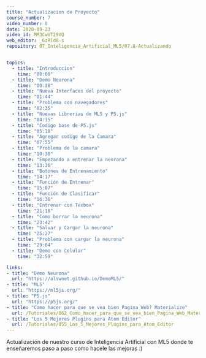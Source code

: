```yaml
---
title: "Actualizacion de Proyecto"
course_number: 7
video_number: 8
date: 2020-09-23
video_id: MM3CwVT29VQ
web_editor: _6zRld8-s
repository: 07_Inteligencia_Artificial_ML5/07.8-Actualizando


topics:
  - title: "Introduccion"
    time: "00:00"
  - title: "Demo Neurona"
    time: "00:38"
  - title: "Nueva Interfaces del proyecto"
    time: "01:44"
  - title: "Problema con navegadores"
    time: "02:35"
  - title: "Nuevas Librerias de ML5 y P5.js"
    time: "04:15"
  - title: "Codigo base de P5.js"
    time: "05:18"
  - title: "Agregar codigo de la Camara"
    time: "07:55"
  - title: "Problema de la camara"
    time: "10:30"
  - title: "Empezando a entrenar la neurona"
    time: "13:36"
  - title: "Botones de Entrenamiento"
    time: "14:17"
  - title: "Función de Entrenar"
    time: "15:07"
  - title: "Función de Clasificar"
    time: "16:36"
  - title: "Entrenar con Texbox"
    time: "21:18"
  - title: "Como borrar la neurona"
    time: "23:42"
  - title: "Salvar y Cargar la neurona"
    time: "25:27"
  - title: "Problema con cargar la neurona"
    time: "29:04"
  - title: "Demo con Celular"
    time: "32:59"

links:
- title: "Demo Neurona"
  url: "https://alswnet.github.io/DemoML5/"
- title: "ML5"
  url: "https://ml5js.org/"
- title: "P5.js"
  url: "https://p5js.org/"
- title: "Como hacer para que se vea bien Pagina Web? Materialize"
  url: /Tutoriales/062_Como_hacer_para_que_se_vea_bien_Pagina_Web_Materialize
- title: "Los 5 Mejores Plugins para Atom Editor"
  url: /Tutoriales/055_Los_5_Mejores_Plugins_para_Atom_Editor
---
```


Actualización de nuestro curso de Inteligencia Artificial con ML5 donde te enseñaremos paso a paso como hacele las mejoras :)
